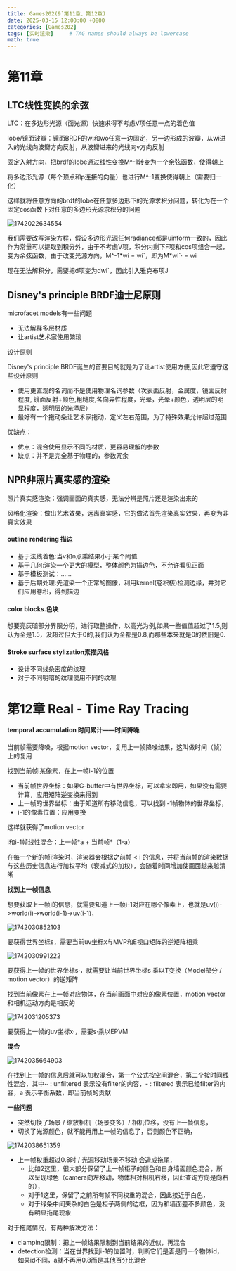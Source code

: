 ```yaml
---
title: Games202(9`第11章、第12章)
date: 2025-03-15 12:00:00 +0800
categories: [Games202]
tags: [实时渲染]     # TAG names should always be lowercase
math: true
---
```

# 第11章

## LTC线性变换的余弦

LTC：在多边形光源（面光源）快速求得不考虑V项任意一点的着色值

lobe/镜面波瓣：镜面BRDF的wi和wo任意一边固定，另一边形成的波瓣，从wi进入的光线向波瓣方向反射，从波瓣进来的光线向v方向反射

固定入射方向，把brdf的lobe通过线性变换M^-1转变为一个余弦函数，使得朝上

将多边形光源（每个顶点和p连接的向量）也进行M^-1变换使得朝上（需要归一化）

这样就将任意方向的brdf的lobe在任意多边形下的光源求积分问题，转化为在一个固定cos函数下对任意的多边形光源求积分的问题

![1742022634554](/assets/img/blog/Games202/LTC.png)

我们需要改写渲染方程，假设多边形光源任何radiance都是uinform一致的，因此作为常量可以提取到积分外，由于不考虑V项，积分内剩下F项和cos项组合一起，变为余弦函数，由于改变光源方向，M^-1*wi = wi\`，即为M\*wi`· = wi

现在无法解积分，需要把d项变为dwi`，因此引入雅克布项J

## Disney's principle BRDF迪士尼原则

microfacet models有一些问题

* 无法解释多层材质
* 让artist艺术家使用繁琐

设计原则

Disney's principle BRDF诞生的首要目的就是为了让artist使用方便,因此它遵守这些设计原则

* 使用更直观的名词而不是使用物理名词参数（次表面反射，金属度，镜面反射程度, 镜面反射+颜色,粗糙度,各向异性程度，光晕，光晕+颜色，透明层的明显程度，透明层的光泽层）
* 最好有一个拖动条让艺术家拖动，定义左右范围，为了特殊效果允许超过范围

优缺点：

* 优点：混合使用显示不同的材质，更容易理解的参数
* 缺点：并不是完全基于物理的，参数冗余

## NPR非照片真实感的渲染

照片真实感渲染：强调画面的真实感，无法分辨是照片还是渲染出来的

风格化渲染：做出艺术效果，远离真实感，它的做法首先渲染真实效果，再变为非真实效果

#### outline rendering 描边

* 基于法线着色:当v和n点乘结果小于某个阈值
* 基于几何:渲染一个更大的模型，整体颜色为描边色，不允许看见正面
* 基于模板测试：……
* 基于后期处理:先渲染一个正常的图像，利用kernel(卷积核)检测边缘，并对它们应用卷积，得到描边

#### color blocks.色块

想要亮灰暗部分界限分明，进行取整操作，以高光为例,如果一些值值超过了1.5,则认为全是1.5，没超过但大于0的,我们认为全都是0.8,而那些本来就是0的依旧是0.

#### Stroke surface stylization素描风格

* 设计不同线条密度的纹理
* 对于不同明暗的纹理使用不同的纹理

# 第12章 Real - Time Ray Tracing

#### temporal accumulation 时间累计——时间降噪

当前帧需要降噪，根据motion vector，复用上一帧降噪结果，这叫做时间（帧）上的复用

找到当前帧i某像素，在上一帧i-1的位置

* 当前帧世界坐标：如果G-buffer中有世界坐标，可以拿来即用，如果没有需要计算，应用矩阵逆变换来得到
* 上一帧的世界坐标：由于知道所有移动信息，可以找到i-1帧物体的世界坐标，
* i-1的像素位置：应用变换

这样就获得了motion vector

i和i-1帧线性混合：上一帧*a + 当前帧\*（1-a）




















在每一个新的帧i渲染时，渲染器会根据之前帧 < i 的信息，并将当前帧的渲染数据与这些历史信息进行加权平均（衰减式的加权），会随着时间增加使画面越来越清晰

**找到上一帧信息**

想要获取上一帧i的信息，就需要知道上一帧i-1对应在哪个像素上，也就是uv(i)->world(i)->world(i-1)->uv(i-1)，

![1742030852103](/assets/img/blog/Games202/世界坐标.png)

要获得世界坐标s，需要当前uv坐标x与MVP和E视口矩阵的逆矩阵相乘

![1742030991222](/assets/img/blog/Games202/上一帧位置.png)

要获得上一帧的世界坐标s·，就需要让当前世界坐标s 乘以T变换（Model部分 / motion vector）的逆矩阵

找到当前像素在上一帧对应物体，在当前画面中对应的像素位置，motion vector和相机运动方向是相反的

![1742031205373](/assets/img/blog/Games202/uv坐标.png)

要获得上一帧的uv坐标x·，需要s·乘以EPVM

**混合**

![1742035664903](/assets/img/blog/Games202/混合.png)

在找到上一帧的信息后就可以加权混合，第一个公式按空间混合，第二个按时间线性混合，其中~ : unfiltered 表示没有filter的内容，- : filtered 表示已经filter的内容，a 表示平衡系数，即当前帧的贡献

**一些问题**

* 突然切换了场景 / 缩放相机（场景变多）/ 相机位移，没有上一帧信息，
* 切换了光源颜色，就不能再用上一帧的信息了，否则颜色不正确，

![1742038651359](/assets/img/blog/Games202/拖尾.png)

* 上一帧权重超过0.8时 / 光源移动场景不移动 会造成拖尾，
  * 比如2这里，很大部分保留了上一帧柜子的颜色和自身墙面颜色混合，所以呈现绿色（camera向左移动，物体相对相机右移，因此查询方向是向右的），
  * 对于1这里，保留了之前所有帧不同权重的混合，因此接近于白色，
  * 对于绿条中间夹杂的白色是柜子两侧的边框，因为和墙面差不多颜色，没有明显拖尾现象

对于拖尾情况，有两种解决方法：

* clamping限制：把上一帧结果限制到当前结果的近似，再混合
* detection检测：当在世界找到i-1的位置时，判断它们是否是同一个物体id，如果id不同，a就不再用0.8而是其他百分比混合
